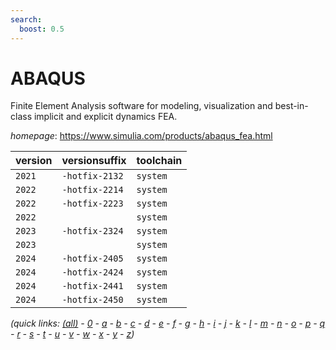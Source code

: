 ```yaml
---
search:
  boost: 0.5
---
```

# ABAQUS

Finite Element Analysis software for modeling, visualization and best-in-class implicit and explicit  dynamics FEA.

*homepage*: <https://www.simulia.com/products/abaqus_fea.html>

version | versionsuffix | toolchain
--------|---------------|----------
``2021`` | ``-hotfix-2132`` | ``system``
``2022`` | ``-hotfix-2214`` | ``system``
``2022`` | ``-hotfix-2223`` | ``system``
``2022`` |  | ``system``
``2023`` | ``-hotfix-2324`` | ``system``
``2023`` |  | ``system``
``2024`` | ``-hotfix-2405`` | ``system``
``2024`` | ``-hotfix-2424`` | ``system``
``2024`` | ``-hotfix-2441`` | ``system``
``2024`` | ``-hotfix-2450`` | ``system``


*(quick links: [(all)](../index.md) - [0](../0/index.md) - [a](../a/index.md) - [b](../b/index.md) - [c](../c/index.md) - [d](../d/index.md) - [e](../e/index.md) - [f](../f/index.md) - [g](../g/index.md) - [h](../h/index.md) - [i](../i/index.md) - [j](../j/index.md) - [k](../k/index.md) - [l](../l/index.md) - [m](../m/index.md) - [n](../n/index.md) - [o](../o/index.md) - [p](../p/index.md) - [q](../q/index.md) - [r](../r/index.md) - [s](../s/index.md) - [t](../t/index.md) - [u](../u/index.md) - [v](../v/index.md) - [w](../w/index.md) - [x](../x/index.md) - [y](../y/index.md) - [z](../z/index.md))*

